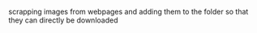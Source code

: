 scrapping images from webpages and adding them to the folder so that they can directly be downloaded 
